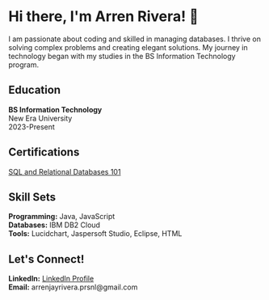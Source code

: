 <h1>Hi there, I'm Arren Rivera! 👋</h1>
<p>I am passionate about coding and skilled in managing databases. I thrive on solving complex problems and creating elegant solutions. My journey in technology began with my studies in the BS Information Technology program.</p>

<h2>Education</h2>
<p><strong>BS Information Technology</strong><br>
New Era University<br>
2023-Present</p>

<h2>Certifications</h2>
<p><a href="https://courses.cognitiveclass.ai/certificates/9d7eda50302142768e4f0d41469d070d" target="_blank">SQL and Relational Databases 101</a></p>

<h2>Skill Sets</h2>
<p><strong>Programming:</strong> Java, JavaScript<br>
<strong>Databases:</strong> IBM DB2 Cloud<br>
<strong>Tools:</strong> Lucidchart, Jaspersoft Studio, Eclipse, HTML</p>

<h2>Let's Connect!</h2>
<p><strong>LinkedIn:</strong> <a href="www.linkedin.com/in/arren-jay-rivera-53993228b" target="_blank">LinkedIn Profile</a><br>
<strong>Email:</strong> arrenjayrivera.prsnl@gmail.com</p>
